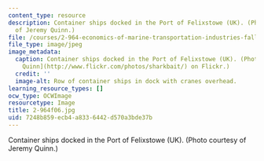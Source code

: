 ```yaml
---
content_type: resource
description: Container ships docked in the Port of Felixstowe (UK). (Photo courtesy
  of Jeremy Quinn.)
file: /courses/2-964-economics-of-marine-transportation-industries-fall-2006/7248b859ecb4a8336442d570a3bde37b_2-964f06.jpg
file_type: image/jpeg
image_metadata:
  caption: Container ships docked in the Port of Felixstowe (UK). (Photo by [Jeremy
    Quinn](http://www.flickr.com/photos/sharkbait/) on Flickr.)
  credit: ''
  image-alt: Row of container ships in dock with cranes overhead.
learning_resource_types: []
ocw_type: OCWImage
resourcetype: Image
title: 2-964f06.jpg
uid: 7248b859-ecb4-a833-6442-d570a3bde37b
---
```

Container ships docked in the Port of Felixstowe (UK). (Photo courtesy of Jeremy Quinn.)